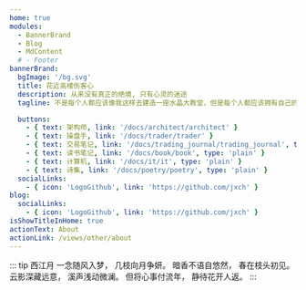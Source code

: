 ```yaml
---
home: true
modules:
  - BannerBrand
  - Blog
  - MdContent
  # - Footer
bannerBrand:
  bgImage: '/bg.svg'
  title: 花近高楼伤客心
  description: 从来没有真正的绝境, 只有心灵的迷途
  tagline: 不是每个人都应该像我这样去建造一座水晶大教堂，但是每个人都应该拥有自己的梦想，设计自己的梦想，追求自己的梦想，实现自己的梦想。梦想是生命的灵魂，是心灵的灯塔，是引导人走向成功的信仰。有了崇高的梦想，只要矢志不渝地追求，梦想就会成为现实，奋斗就会变成壮举，生命就会创造奇迹。——罗伯·舒乐

  buttons:
    - { text: 架构师, link: '/docs/architect/architect' }
    - { text: 操盘手, link: '/docs/trader/trader' }
    - { text: 交易笔记, link: '/docs/trading_journal/trading_journal', type: 'plain' }
    - { text: 读书笔记, link: '/docs/book/book', type: 'plain' }
    - { text: 计算机, link: '/docs/it/it', type: 'plain' }
    - { text: 诗集, link: '/docs/poetry/poetry', type: 'plain' }
  socialLinks:
    - { icon: 'LogoGithub', link: 'https://github.com/jxch' }
blog:
  socialLinks:
    - { icon: 'LogoGithub', link: 'https://github.com/jxch' }
isShowTitleInHome: true
actionText: About
actionLink: /views/other/about
---
```


::: tip 西江月
一念随风入梦，  几枝向月争妍。  暗香不语自悠然，  春在枝头初见。   
云影深藏远意，  溪声浅动微澜。  但将心事付流年，  静待花开人返。
:::
